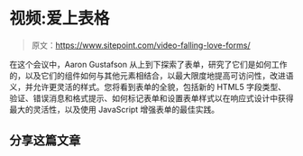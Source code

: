 # 视频:爱上表格

> 原文：<https://www.sitepoint.com/video-falling-love-forms/>

在这个会议中，Aaron Gustafson 从上到下探索了表单，研究了它们是如何工作的，以及它们的组件如何与其他元素相结合，以最大限度地提高可访问性，改进语义，并允许更灵活的样式。您将看到表单的全貌，包括新的 HTML5 字段类型、验证、错误消息和格式提示、如何标记表单和设置表单样式以在响应式设计中获得最大的灵活性，以及使用 JavaScript 增强表单的最佳实践。

## 分享这篇文章